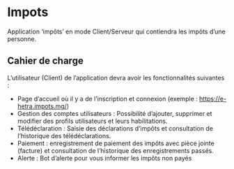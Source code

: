 # Impots

Application ‘impôts’ en mode Client/Serveur qui contiendra les impôts d’une personne.

## Cahier de charge

L’utilisateur (Client) de l’application devra avoir les fonctionnalités suivantes :

- Page d’accueil où il y a de l’inscription et connexion (exemple : <https://e-hetra.impots.mg/>)
- Gestion des comptes utilisateurs : Possibilité d’ajouter, supprimer et modifier des profils utilisateurs et leurs habilitations.
- Télédéclaration : Saisie des déclarations d’impôts et consultation de l’historique des télédéclarations.
- Paiement : enregistrement de paiement des impôts avec pièce jointe (facture) et consultation de l’historique des enregistrements passés.
- Alerte : Bot d’alerte pour vous informer les impôts non payés
